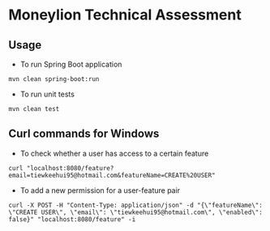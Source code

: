 # Moneylion Technical Assessment

## Usage
- To run Spring Boot application
```
mvn clean spring-boot:run
```

- To run unit tests
```
mvn clean test
```

## Curl commands for Windows
- To check whether a user has access to a certain feature
```
curl "localhost:8080/feature?email=tiewkeehui95@hotmail.com&featureName=CREATE%20USER"
```

- To add a new permission for a user-feature pair
```
curl -X POST -H "Content-Type: application/json" -d "{\"featureName\": \"CREATE USER\", \"email\": \"tiewkeehui95@hotmail.com\", \"enabled\": false}" "localhost:8080/feature" -i
```